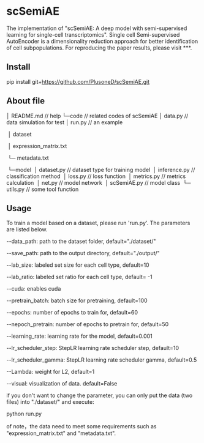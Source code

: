 # scSemiAE
The implementation of "scSemiAE: A deep model with semi-supervised learning for single-cell transcriptomics". Single cell Semi-supervised AutoEncoder is a dimensionality reduction approach for better identification of cell subpopulations. For reproducing the paper results, please visit ***.



## Install

pip install git+https://github.com/PlusoneD/scSemiAE.git



## About file

│  README.md    // help
└─code                // related codes of scSemiAE
    │  data.py        //  data simulation for test
    │  run.py          //  an example

​    │  dataset 

​         │   expression_matrix.txt       

​         └─  metadata.txt          

​	└─model
​           │   dataset.py        // dataset type for training model 
​           │    inference.py    // classification method
​           │   loss.py              //  loss function
​           │    metrics.py       //  metrics calculation 
​           │   net.py                //  model network 
​           │   scSemiAE.py     //  model class
​           └─  utils.py            //  some tool function



## Usage

To train a model based on a dataset, please run 'run.py'. The parameters are listed below.

--data_path: path to the dataset folder, default="./dataset/"

--save_path: path to the output directory, default="./output/"

--lab_size: labeled set size for each cell type, default=10

--lab_ratio: labeled set ratio for each cell type, default= -1

--cuda: enables cuda

--pretrain_batch: batch size for pretraining, default=100

--epochs: number of epochs to train for, default=60

--nepoch_pretrain: number of epochs to pretrain for, default=50

--learning_rate: learning rate for the model, default=0.001

--lr_scheduler_step: StepLR learning rate scheduler step, default=10

--lr_scheduler_gamma: StepLR learning rate scheduler gamma, default=0.5

--Lambda: weight for L2, default=1

--visual: visualization of data. default=False



if you don't want to change the parameter, you can only put the data (two files) into "./dataset/" and execute: 

python run.py

of note，the data need to meet some requirements such as "expression_matrix.txt" and "metadata.txt".
